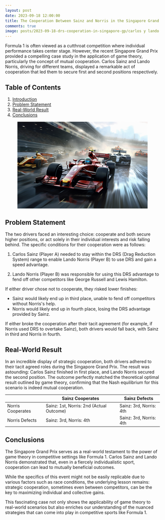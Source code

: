 ```yaml
---
layout: post
date: 2023-09-18 12:00:00
title: The Cooperation Between Sainz and Norris in the Singapore Grand Prix
comments: true
image: posts/2023-09-18-drs-cooperation-in-singapore-gp/carlos y lando been pursued.png
---
```


Formula 1 is often viewed as a cutthroat competition where individual performance takes center stage. However, the recent Singapore Grand Prix provided a compelling case study in the application of game theory, particularly the concept of mutual cooperation. Carlos Sainz and Lando Norris, driving for different teams, displayed a remarkable act of cooperation that led them to secure first and second positions respectively.

## Table of Contents

1. [Introduction](#Introduction)
2. [Problem Statement](#Problem-Statement)
3. [Real-World Result](#Real-World-Result)
4. [Conclusions](#Conclusions)

<figure>
	<img src="/assets/img/posts/2023-09-18-drs-cooperation-in-singapore-gp/carlos y lando been pursued.png" alt=""> 
	<!-- <figcaption>Fig1. - Cooperation Schema</figcaption> -->
</figure>

## Problem Statement

The two drivers faced an interesting choice: cooperate and both secure higher positions, or act solely in their individual interests and risk falling behind. The specific conditions for their cooperation were as follows:

1. Carlos Sainz (Player A) needed to stay within the DRS (Drag Reduction System) range to enable Lando Norris (Player B) to use DRS and gain a speed advantage.

2. Lando Norris (Player B) was responsible for using this DRS advantage to fend off other competitors like George Russell and Lewis Hamilton.

If either driver chose not to cooperate, they risked lower finishes:

-   Sainz would likely end up in third place, unable to fend off competitors without Norris's help.
-   Norris would likely end up in fourth place, losing the DRS advantage provided by Sainz.

If either broke the cooperation after their tacit agreement (for example, if Norris used DRS to overtake Sainz), both drivers would fall back, with Sainz in third and Norris in fourth.

## Real-World Result

In an incredible display of strategic cooperation, both drivers adhered to their tacit agreed roles during the Singapore Grand Prix. The result was astounding: Carlos Sainz finished in first place, and Lando Norris secured the second position. The outcome perfectly matched the theoretical optimal result outlined by game theory, confirming that the Nash equilibrium for this scenario is indeed mutual cooperation.

|                   | Sainz Cooperates                         | Sainz Defects           |
| ----------------- | ---------------------------------------- | ----------------------- |
| Norris Cooperates | Sainz: 1st, Norris: 2nd (Actual Outcome) | Sainz: 3rd, Norris: 4th |
| Norris Defects    | Sainz: 3rd, Norris: 4th                  | Sainz: 3rd, Norris: 4th |

## Conclusions

The Singapore Grand Prix serves as a real-world testament to the power of game theory in competitive settings like Formula 1. Carlos Sainz and Lando Norris demonstrated that, even in a fiercely individualistic sport, cooperation can lead to mutually beneficial outcomes.

While the specifics of this event might not be easily replicable due to various factors such as race conditions, the underlying lesson remains: strategic cooperation, sometimes even between competitors, can be the key to maximizing individual and collective gains.

This fascinating case not only shows the applicability of game theory to real-world scenarios but also enriches our understanding of the nuanced strategies that can come into play in competitive sports like Formula 1.
